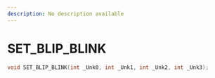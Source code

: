 ```yaml
---
description: No description available 
---
```


# SET_BLIP_BLINK

```cpp
void SET_BLIP_BLINK(int _Unk0, int _Unk1, int _Unk2, int _Unk3);
```